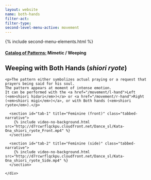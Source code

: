 ```yaml
---
layout: website
name: both-hands
filter-act:
filter-type:
second-level-menu-active: movement
---
```

{% include second-menu-elements.html %}

<main class="page-content">
  <div class="text-container">
    <h4><a href="/movement#catalog">Catalog of Patterns:</a> Mimetic / Weeping</h4>
    <h2>Weeping with Both Hands (<em>shiori ryote</em>)</h2>

    <p>The pattern either symbolizes actual praying or a request that prayers being said for his soul.
    The pattern appears at moment of intense emotion.
    It can be performed with the <a href="/movement/l-hand">Left (<em>shiori hidari</em>)</a> or <a href="/movement/r-hand">Right (<em>shiori migi</em>)</a>, or with Both hands (<em>shiori ryote</em>).</p>
</div>

<div class="tabs-container">
  <div class="tabs-container__links">
    <div class="wrapper">
      <div id="tabs"></div>
    </div>
  </div>
  <div class="tabs-container__content">
    <div class="wrapper">

      <section id="tab-1" title="Feminine (front)" class="tabbed-narrative">
        {% include video-no-background.html src="http://d7rcwrflqckpu.cloudfront.net/Dance_sl/Kata-Ona_shiori_ryote_Front.mp4" %}
      </section>

      <section id="tab-2" title="Feminine (side)" class="tabbed-narrative">
        {% include video-no-background.html src="http://d7rcwrflqckpu.cloudfront.net/Dance_sl/Kata-Ona_shiori_ryote_Side.mp4" %}
      </section>

    </div>
  </div>
</div>
</main>
